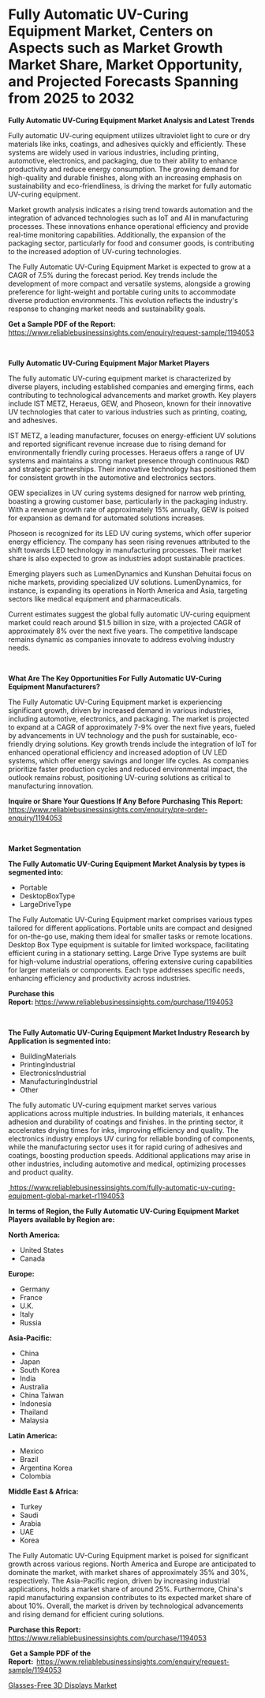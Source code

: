 <p><h1>Fully Automatic UV-Curing Equipment Market, Centers on Aspects such as Market Growth Market Share, Market Opportunity, and Projected Forecasts Spanning from 2025 to 2032</h1></p><p><strong>Fully Automatic UV-Curing Equipment Market Analysis and Latest Trends</strong></p>
<p><p>Fully automatic UV-curing equipment utilizes ultraviolet light to cure or dry materials like inks, coatings, and adhesives quickly and efficiently. These systems are widely used in various industries, including printing, automotive, electronics, and packaging, due to their ability to enhance productivity and reduce energy consumption. The growing demand for high-quality and durable finishes, along with an increasing emphasis on sustainability and eco-friendliness, is driving the market for fully automatic UV-curing equipment.</p><p>Market growth analysis indicates a rising trend towards automation and the integration of advanced technologies such as IoT and AI in manufacturing processes. These innovations enhance operational efficiency and provide real-time monitoring capabilities. Additionally, the expansion of the packaging sector, particularly for food and consumer goods, is contributing to the increased adoption of UV-curing technologies.</p><p>The Fully Automatic UV-Curing Equipment Market is expected to grow at a CAGR of 7.5% during the forecast period. Key trends include the development of more compact and versatile systems, alongside a growing preference for light-weight and portable curing units to accommodate diverse production environments. This evolution reflects the industry's response to changing market needs and sustainability goals.</p></p>
<p><strong>Get a Sample PDF of the Report:&nbsp;</strong> <a href="https://www.reliablebusinessinsights.com/enquiry/request-sample/1194053?utm_campaign=2633&utm_medium=2&utm_source=Github&utm_content=ia&utm_term=22032025&utm_id=fully-automatic-uv-curing-equipment">https://www.reliablebusinessinsights.com/enquiry/request-sample/1194053</a></p>
<p>&nbsp;</p>
<p><strong>Fully Automatic UV-Curing Equipment Major Market Players</strong></p>
<p><p>The fully automatic UV-curing equipment market is characterized by diverse players, including established companies and emerging firms, each contributing to technological advancements and market growth. Key players include IST METZ, Heraeus, GEW, and Phoseon, known for their innovative UV technologies that cater to various industries such as printing, coating, and adhesives.</p><p>IST METZ, a leading manufacturer, focuses on energy-efficient UV solutions and reported significant revenue increase due to rising demand for environmentally friendly curing processes. Heraeus offers a range of UV systems and maintains a strong market presence through continuous R&D and strategic partnerships. Their innovative technology has positioned them for consistent growth in the automotive and electronics sectors.</p><p>GEW specializes in UV curing systems designed for narrow web printing, boasting a growing customer base, particularly in the packaging industry. With a revenue growth rate of approximately 15% annually, GEW is poised for expansion as demand for automated solutions increases.</p><p>Phoseon is recognized for its LED UV curing systems, which offer superior energy efficiency. The company has seen rising revenues attributed to the shift towards LED technology in manufacturing processes. Their market share is also expected to grow as industries adopt sustainable practices.</p><p>Emerging players such as LumenDynamics and Kunshan Dehuitai focus on niche markets, providing specialized UV solutions. LumenDynamics, for instance, is expanding its operations in North America and Asia, targeting sectors like medical equipment and pharmaceuticals.</p><p>Current estimates suggest the global fully automatic UV-curing equipment market could reach around $1.5 billion in size, with a projected CAGR of approximately 8% over the next five years. The competitive landscape remains dynamic as companies innovate to address evolving industry needs.</p></p>
<p>&nbsp;</p>
<p><strong>What Are The Key Opportunities For Fully Automatic UV-Curing Equipment Manufacturers?</strong></p>
<p><p>The Fully Automatic UV-Curing Equipment market is experiencing significant growth, driven by increased demand in various industries, including automotive, electronics, and packaging. The market is projected to expand at a CAGR of approximately 7-9% over the next five years, fueled by advancements in UV technology and the push for sustainable, eco-friendly drying solutions. Key growth trends include the integration of IoT for enhanced operational efficiency and increased adoption of UV LED systems, which offer energy savings and longer life cycles. As companies prioritize faster production cycles and reduced environmental impact, the outlook remains robust, positioning UV-curing solutions as critical to manufacturing innovation.</p></p>
<p><strong>Inquire or Share Your Questions If Any Before Purchasing This Report:</strong> <a href="https://www.reliablebusinessinsights.com/enquiry/pre-order-enquiry/1194053?utm_campaign=2633&utm_medium=2&utm_source=Github&utm_content=ia&utm_term=22032025&utm_id=fully-automatic-uv-curing-equipment">https://www.reliablebusinessinsights.com/enquiry/pre-order-enquiry/1194053</a></p>
<p>&nbsp;</p>
<p><strong>Market Segmentation</strong></p>
<p><strong>The Fully Automatic UV-Curing Equipment Market Analysis by types is segmented into:</strong></p>
<p><ul><li>Portable</li><li>DesktopBoxType</li><li>LargeDriveType</li></ul></p>
<p><p>The Fully Automatic UV-Curing Equipment market comprises various types tailored for different applications. Portable units are compact and designed for on-the-go use, making them ideal for smaller tasks or remote locations. Desktop Box Type equipment is suitable for limited workspace, facilitating efficient curing in a stationary setting. Large Drive Type systems are built for high-volume industrial operations, offering extensive curing capabilities for larger materials or components. Each type addresses specific needs, enhancing efficiency and productivity across industries.</p></p>
<p><strong>Purchase this Report:&nbsp;</strong><a href="https://www.reliablebusinessinsights.com/purchase/1194053?utm_campaign=2633&utm_medium=2&utm_source=Github&utm_content=ia&utm_term=22032025&utm_id=fully-automatic-uv-curing-equipment">https://www.reliablebusinessinsights.com/purchase/1194053</a></p>
<p>&nbsp;</p>
<p><strong>The Fully Automatic UV-Curing Equipment Market Industry Research by Application is segmented into:</strong></p>
<p><ul><li>BuildingMaterials</li><li>PrintingIndustrial</li><li>ElectronicsIndustrial</li><li>ManufacturingIndustrial</li><li>Other</li></ul></p>
<p><p>The fully automatic UV-curing equipment market serves various applications across multiple industries. In building materials, it enhances adhesion and durability of coatings and finishes. In the printing sector, it accelerates drying times for inks, improving efficiency and quality. The electronics industry employs UV curing for reliable bonding of components, while the manufacturing sector uses it for rapid curing of adhesives and coatings, boosting production speeds. Additional applications may arise in other industries, including automotive and medical, optimizing processes and product quality.</p></p>
<p><a href="https://www.reliablebusinessinsights.com/fully-automatic-uv-curing-equipment-global-market-r1194053?utm_campaign=2633&utm_medium=2&utm_source=Github&utm_content=ia&utm_term=22032025&utm_id=fully-automatic-uv-curing-equipment">&nbsp;https://www.reliablebusinessinsights.com/fully-automatic-uv-curing-equipment-global-market-r1194053</a></p>
<p><strong>In terms of Region, the Fully Automatic UV-Curing Equipment Market Players available by Region are:</strong></p>
<p>
    <p> <strong> North America: </strong>
        <ul>
            <li>United States</li>
            <li>Canada</li>
        </ul>
        </p> 
    <p> <strong> Europe: </strong>
        <ul>
            <li>Germany</li>
            <li>France</li>
            <li>U.K.</li>
            <li>Italy</li>
            <li>Russia</li>
        </ul>
        </p> 
    <p> <strong> Asia-Pacific: </strong>
        <ul>
            <li>China</li>
            <li>Japan</li>
            <li>South Korea</li>
            <li>India</li>
            <li>Australia</li>
            <li>China Taiwan</li>
            <li>Indonesia</li>
            <li>Thailand</li>
            <li>Malaysia</li>
        </ul>
        </p> 
    <p> <strong> Latin America: </strong>
        <ul>
            <li>Mexico</li>
            <li>Brazil</li>
            <li>Argentina Korea</li>
            <li>Colombia</li>
        </ul>
        </p> 
    <p> <strong> Middle East & Africa: </strong>
        <ul>
            <li>Turkey</li>
            <li>Saudi</li>
            <li>Arabia</li>
            <li>UAE</li>
            <li>Korea</li>
        </ul>
    </p>
    </p>
<p><p>The Fully Automatic UV-Curing Equipment market is poised for significant growth across various regions. North America and Europe are anticipated to dominate the market, with market shares of approximately 35% and 30%, respectively. The Asia-Pacific region, driven by increasing industrial applications, holds a market share of around 25%. Furthermore, China's rapid manufacturing expansion contributes to its expected market share of about 10%. Overall, the market is driven by technological advancements and rising demand for efficient curing solutions.</p></p>
<p><strong>Purchase this Report: </strong><a href="https://www.reliablebusinessinsights.com/purchase/1194053?utm_campaign=2633&utm_medium=2&utm_source=Github&utm_content=ia&utm_term=22032025&utm_id=fully-automatic-uv-curing-equipment">https://www.reliablebusinessinsights.com/purchase/1194053</a></p>
<p>&nbsp;<strong>Get a Sample PDF of the Report:&nbsp;&nbsp;</strong><a href="https://www.reliablebusinessinsights.com/enquiry/request-sample/1194053?utm_campaign=2633&utm_medium=2&utm_source=Github&utm_content=ia&utm_term=22032025&utm_id=fully-automatic-uv-curing-equipment">https://www.reliablebusinessinsights.com/enquiry/request-sample/1194053</a></p>
<p><strong></strong></p>
<p><p><a href="https://github.com/osbornrdaflalo/Market-Research-Report-List-1/blob/main/glasses-free-3d-displays-market.md?utm_campaign=2633&utm_medium=2&utm_source=Github&utm_content=ia&utm_term=22032025&utm_id=fully-automatic-uv-curing-equipment">Glasses-Free 3D Displays Market</a></p></p>